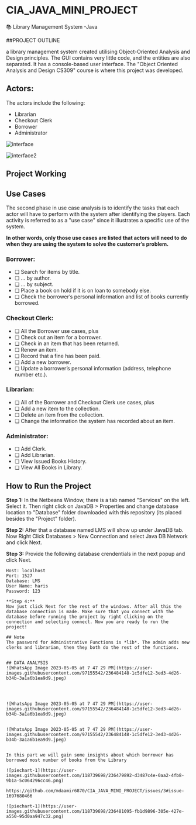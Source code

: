 # CIA_JAVA_MINI_PROJECT

📚 Library Management System -Java

##PROJECT OUTLINE

a library management system created utilising Object-Oriented Analysis and Design principles. The GUI contains very little code, and the entities are also separated. It has a console-based user interface. The "Object Oriented Analysis and Design CS309" course is where this project was developed.



## Actors:
The actors include the following: 
* Librarian
* Checkout Clerk
* Borrower
* Administrator



![interface](https://user-images.githubusercontent.com/97155542/236445363-a39f0d7a-e103-45cc-be12-a8a8325d8508.png)


![interface2](https://user-images.githubusercontent.com/97155542/236435919-fd4681c7-f632-48e4-adf2-b7ab48dbe434.png)




## Project Working

## Use Cases
The second phase in use case analysis is to identify the tasks that each actor will have to perform with the system after identifying the players. Each activity is referred to as a "use case" since it illustrates a specific use of the system.

**In other words, only those use cases are listed that actors will need to do when they are using the system to solve the customer’s problem.** 

### Borrower:
* ❏ Search for items by title.
* ❏ ... by author.
* ❏ ... by subject.
* ❏ Place a book on hold if it is on loan to somebody else.
* ❏ Check  the  borrower’s  personal  information  and  list  of  books  currently
borrowed.

### Checkout Clerk:
* ❏ All the Borrower use cases, plus
* ❏ Check out an item for a borrower.
* ❏ Check in an item that has been returned.
* ❏ Renew an item.
* ❏ Record that a fine has been paid.
* ❏ Add a new borrower.
* ❏ Update a borrower’s personal information (address, telephone number etc.).

### Librarian:
* ❏ All of the Borrower and Checkout Clerk use cases, plus
* ❏ Add a new item to the collection.
* ❏ Delete an item from the collection.
* ❏ Change the information the system has recorded about an item.

### Administrator:
* ❏ Add Clerk.
* ❏ Add Librarian.
* ❏ View Issued Books History.
* ❏ View All Books in Library.

## How to Run the Project

**Step 1:** In the Netbeans Window, there is a tab named "Services" on the left. Select it. Then right click on JavaDB > Properties and    change database location to "Database" folder downloaded with this repository (its placed besides the "Project" folder).

**Step 2:** After that a database named LMS will show up under JavaDB tab. Now Right Click Databases > New Connection and select Java DB Network and click Next. 

   
**Step 3:** Provide the following database crendentials in the next popup and click Next.
  ```
  Host: localhost
  Port: 1527
  Database: LMS
  User Name: haris
  Password: 123
  
  **Step 4:**
Now just click Next for the rest of the windows. After all this the database connection is made. Make sure that you connect with the database before running the project by right clicking on the connection and selecting connect. Now you are ready to run the project!

## Note
The password for Administrative Functions is *lib*. The admin adds new clerks and librarian, then they both do the rest of the functions.


## DATA ANALYSIS
![WhatsApp Image 2023-05-05 at 7 47 29 PM](https://user-images.githubusercontent.com/97155542/236484148-1c5dfe12-3ed3-4d26-b34b-3a1a6b1ea9d9.jpeg)




![WhatsApp Image 2023-05-05 at 7 47 29 PM](https://user-images.githubusercontent.com/97155542/236484148-1c5dfe12-3ed3-4d26-b34b-3a1a6b1ea9d9.jpeg)


![WhatsApp Image 2023-05-05 at 7 47 29 PM](https://user-images.githubusercontent.com/97155542/236484148-1c5dfe12-3ed3-4d26-b34b-3a1a6b1ea9d9.jpeg)


In this part we will gain some insights about which borrower has borrowed most number of books from the Library

![piechart-1](https://user-images.githubusercontent.com/118739698/236479892-d3487c4e-0aa2-4fb8-9b1a-5c064296cc46.png)

https://github.com/mdaamir6870/CIA_JAVA_MINI_PROJECT/issues/3#issue-1697680466

![piechart-1](https://user-images.githubusercontent.com/118739698/236481095-fb1d9896-305e-427e-a550-95d0aa947c32.png)


